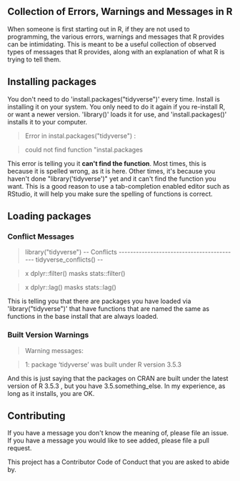 ## Collection of Errors, Warnings and Messages in R

When someone is first starting out in R, if they are not used to programming, the various errors, warnings and messages that R provides can be intimidating. This is meant to be a useful collection of observed types of messages that R provides, along with an explanation of what R is trying to tell them.

## Installing packages

You don't need to do 'install.packages("tidyverse")' every time. Install is installing it on your system. You only need to do it again if you re-install R, or want a newer version. 'library()' loads it for use, and 'install.packages()' installs it to your computer.

> Error in instal.packages("tidyverse") :

>   could not find function "instal.packages

This error is telling you it **can't find the function**. Most times, this is because it is spelled wrong, as it is here. Other times, it's because you haven't done "library('tidyverse')" yet and it can't find the function you want. This is a good reason to use a tab-completion enabled editor such as RStudio, it will help you make sure the spelling of functions is correct. 

## Loading packages

### Conflict Messages

> library("tidyverse")
> -- Conflicts ------------------------------------------ tidyverse_conflicts() --

> x dplyr::filter() masks stats::filter()

> x dplyr::lag()    masks stats::lag()

This is telling you that there are packages you have loaded via 'library("tidyverse")' that have functions that are named the same as functions in the base install that are always loaded.

### Built Version Warnings

> Warning messages:

> 1: package ‘tidyverse’ was built under R version 3.5.3

And this is just saying that the packages on CRAN are built under the latest version of R 3.5.3 , but you have 3.5.something_else. In my experience, as long as it installs, you are OK. 

## Contributing

If you have a message you don't know the meaning of, please file an issue. If you have a message you would like to see added, please file a pull request. 

This project has a Contributor Code of Conduct that you are asked to abide by.


